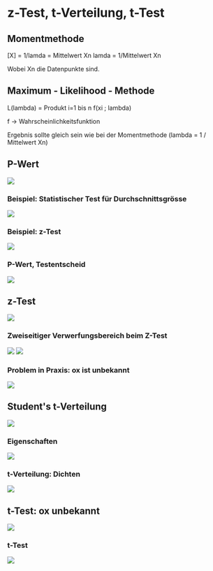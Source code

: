 # z-Test, t-Verteilung, t-Test

## Momentmethode

[X] = 1/lamda = Mittelwert Xn
lamda = 1/Mittelwert Xn

Wobei Xn die Datenpunkte sind.

## Maximum - Likelihood - Methode
L(lambda) = Produkt i=1 bis n f(xi ; lambda)

f -> Wahrscheinlichkeitsfunktion

Ergebnis sollte gleich sein wie bei der Momentmethode
(lambda = 1 / Mittelwert Xn)

## P-Wert
![](2018-11-02-13-28-13.png)

### Beispiel: Statistischer Test für Durchschnittsgrösse
![](2018-11-02-13-32-38.png)

### Beispiel: z-Test
![](2018-11-02-13-33-53.png)

### P-Wert, Testentscheid
![](2018-11-02-13-35-01.png)

## z-Test
![](2018-11-02-13-35-45.png)

### Zweiseitiger Verwerfungsbereich beim Z-Test
![](2018-11-02-13-37-21.png)
![](2018-11-02-13-38-07.png)

### Problem in Praxis: ox ist unbekannt
![](2018-11-02-13-39-29.png)

## Student's t-Verteilung
![](2018-11-02-13-40-22.png)

### Eigenschaften
![](2018-11-02-13-44-25.png)

### t-Verteilung: Dichten
![](2018-11-02-13-45-20.png)

## t-Test: ox unbekannt
![](2018-11-02-13-47-05.png)

### t-Test
![](2018-11-02-13-47-43.png)
